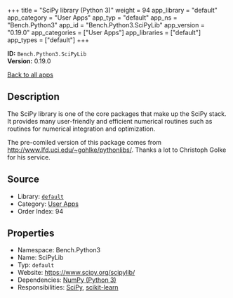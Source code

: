 ﻿+++
title = "SciPy library (Python 3)"
weight = 94
app_library = "default"
app_category = "User Apps"
app_typ = "default"
app_ns = "Bench.Python3"
app_id = "Bench.Python3.SciPyLib"
app_version = "0.19.0"
app_categories = ["User Apps"]
app_libraries = ["default"]
app_types = ["default"]
+++

**ID:** `Bench.Python3.SciPyLib`  
**Version:** 0.19.0  
<!--more-->

[Back to all apps](/apps/)

## Description
The SciPy library is one of the core packages that make up the SciPy stack.
It provides many user-friendly and efficient numerical routines such as routines for numerical integration and optimization.


The pre-comiled version of this package comes from
<http://www.lfd.uci.edu/~gohlke/pythonlibs/>.
Thanks a lot to Christoph Golke for his service.

## Source

* Library: [`default`](/app_libraries/default)
* Category: [User Apps](/app_categories/user-apps)
* Order Index: 94

## Properties

* Namespace: Bench.Python3
* Name: SciPyLib
* Typ: `default`
* Website: <https://www.scipy.org/scipylib/>
* Dependencies: [NumPy (Python 3)](/apps/Bench.Python3.NumPy)
* Responsibilities: [SciPy](/apps/Bench.Python3.SciPy), [scikit-learn](/apps/Bench.Python3.SciKitLearn)

